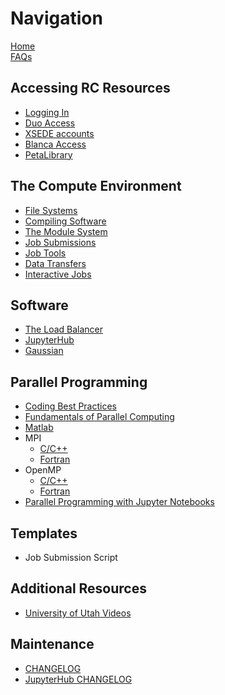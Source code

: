 # Navigation

[Home](Home)  
[FAQs](FAQs)

## Accessing RC Resources
- [Logging In](Logging-In)
- [Duo Access](Duo-Access)
- [XSEDE accounts](XSEDE)
- [Blanca Access](Blanca-Access)  
- [PetaLibrary](PetaLibrary)

## The Compute Environment
- [File Systems](File-Systems)
- [Compiling Software](Compiling-and-Linking)
- [The Module System](Loading-Modules)
- [Job Submissions](Job-Submissions)
- [Job Tools](Job-Tools)
- [Data Transfers](Data-Transfers)  
- [Interactive Jobs](Interactive-Jobs)

##  Software
- [The Load Balancer](The-Load-Balancer-Tool)
- [JupyterHub](JupyterHub)
- [Gaussian](Gaussian)

## Parallel Programming
- [Coding Best Practices](Coding-Best-Practices)
- [Fundamentals of Parallel Computing](Fundamentals-of-Parallel-Computing)
- [Matlab](Matlab-on-Summit)
- MPI
    + [C/C++](MPI-C)
    + [Fortran](MPI-Fortran)
- OpenMP 
    + [C/C++](OpenMP-C)
    + [Fortran](OpenMP-Fortran)
- [Parallel Programming with Jupyter Notebooks](Parallel-Programming-with-Jupyter-Notebooks)

## Templates
- Job Submission Script

## Additional Resources
- [University of Utah Videos](University-of-Utah-Videos)

## Maintenance
- [CHANGELOG](CHANGELOG)
- [JupyterHub CHANGELOG](JupyterHub-CHANGELOG)
